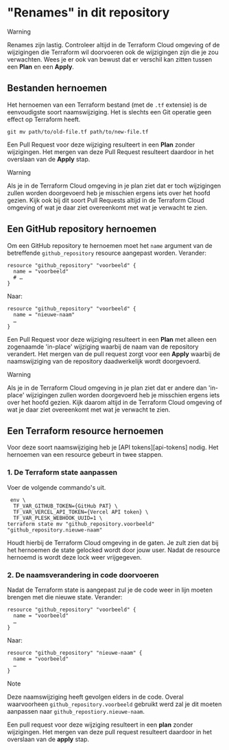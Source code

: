 # "Renames" in dit repository

> [!WARNING]  
> Renames zijn lastig. Controleer altijd in de Terraform Cloud omgeving of de wijzigingen die Terraform wil doorvoeren
> ook de wijzigingen zijn die je zou verwachten. Wees je er ook van bewust dat er verschil kan zitten tussen een
> **Plan** en een **Apply**.

## Bestanden hernoemen

Het hernoemen van een Terraform bestand (met de `.tf` extensie) is de eenvoudigste soort naamswijziging. Het is slechts
een Git operatie geen effect op Terraform heeft.

```shell
git mv path/to/old-file.tf path/to/new-file.tf
```

Een Pull Request voor deze wijziging resulteert in een **Plan** zonder wijzigingen. Het mergen van deze Pull Request
resulteert daardoor in het overslaan van de **Apply** stap.

> [!WARNING]  
> Als je in de Terraform Cloud omgeving in je plan ziet dat er toch wijzigingen zullen worden doorgevoerd heb je
> misschien ergens iets over het hoofd gezien. Kijk ook bij dit soort Pull Requests altijd in de Terraform Cloud
> omgeving of wat je daar ziet overeenkomt met wat je verwacht te zien.

## Een GitHub repository hernoemen

Om een GitHub repository te hernoemen moet het `name` argument van de betreffende `github_repository` resource aangepast
worden. Verander:

```HCL
resource "github_repository" "voorbeeld" {
  name = "voorbeeld"
  # …
}
```

Naar:

```HCL
resource "github_repository" "voorbeeld" {
  name = "nieuwe-naam"
  …
}
```

Een Pull Request voor deze wijziging resulteert in een **Plan** met alleen een zogenaamde 'in-place' wijziging waarbij
de naam van de repository verandert. Het mergen van de pull request zorgt voor een **Apply** waarbij de naamswijziging
van de repository daadwerkelijk wordt doorgevoerd.

> [!WARNING]  
> Als je in de Terraform Cloud omgeving in je plan ziet dat er andere dan 'in-place' wijzigingen zullen worden
> doorgevoerd heb je misschien ergens iets over het hoofd gezien. Kijk daarom altijd in de Terraform Cloud omgeving of
> wat je daar ziet overeenkomt met wat je verwacht te zien.

## Een Terraform resource hernoemen

Voor deze soort naamswijziging heb je [API tokens][api-tokens] nodig. Het hernoemen van een resource gebeurt in twee
stappen.

### 1. De Terraform state aanpassen

Voer de volgende commando's uit.

```shell
 env \
  TF_VAR_GITHUB_TOKEN={GitHub PAT} \
  TF_VAR_VERCEL_API_TOKEN={Vercel API token} \
  TF_VAR_PLESK_WEBHOOK_UUID=1 \
terraform state mv "github_repository.voorbeeld" "github_repository.nieuwe-naam"
```

Houdt hierbij de Terraform Cloud omgeving in de gaten. Je zult zien dat bij het hernoemen de state gelocked wordt door
jouw user. Nadat de resource hernoemd is wordt deze lock weer vrijgegeven.

### 2. De naamsverandering in code doorvoeren

Nadat de Terraform state is aangepast zul je de code weer in lijn moeten brengen met die nieuwe state. Verander:

```HCL
resource "github_repository" "voorbeeld" {
  name = "voorbeeld"
  …
}
```

Naar:

```HCL
resource "github_repository" "nieuwe-naam" {
  name = "voorbeeld"
  …
}
```

> [!NOTE]  
> Deze naamswijziging heeft gevolgen elders in de code. Overal waarvoorheen `github_repository.voorbeeld` gebruikt werd
> zal je dit moeten aanpassen naar `github_repostiory.nieuwe-naam`.

Een pull request voor deze wijziging resulteert in een **plan** zonder wijzigingen. Het mergen van deze pull request
resulteert daardoor in het overslaan van de **apply** stap.
